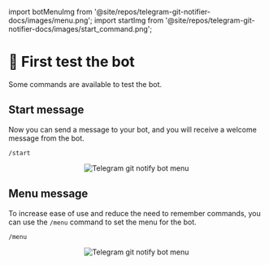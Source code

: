 import botMenuImg from '@site/repos/telegram-git-notifier-docs/images/menu.png';
import startImg from '@site/repos/telegram-git-notifier-docs/images/start_command.png';

# 🤖 First test the bot

Some commands are available to test the bot.

## Start message

Now you can send a message to your bot, and you will receive a welcome message from the bot.

```textmate
/start
```

<p align="center">
  <img src={startImg} alt="Telegram git notify bot menu" />
</p>

## Menu message

To increase ease of use and reduce the need to remember commands, you can use the `/menu` command to set the menu for the bot.

```textmate
/menu
```

<p align="center">
  <img src={botMenuImg} alt="Telegram git notify bot menu" />
</p>
